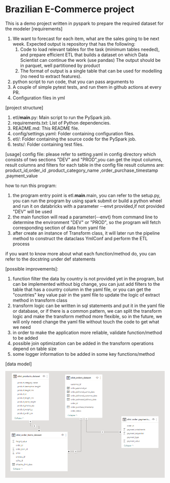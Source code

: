 # Brazilian E-Commerce project
This is a demo project written in pyspark to prepare the required dataset for the modeler
[requirements]
1. We want to forecast for each item, what are the sales going to be next week.
   Expected output is repository that has the following:
   1. Code to load relevant tables for the task (minimum tables needed), 
      and prepare efficient ETL that builds a dataset on which Data Scientist can continue the work (use pandas) 
      The output should be in parquet, well partitioned by product
   2. The format of output is a single table that can be used for modelling (no need to extract features).
2. python script to run code, that you can pass arguments to
3. A couple of simple pytest tests, and run them in github actions at every PR.
4. Configuration files in yml

[project structure]
1. etl/__main__.py: Main script to run the PySpark job.
2. requirements.txt: List of Python dependencies.
3. README.md: This README file.
4. config/settings.yaml: Folder containing configuration files.
5. etl/: Folder containing the source code for the PySpark job.
6. tests/: Folder containing test files.

[usage]
config file: 
  please refer to setting.yaml in config directory which consists of two sections "DEV" and "PROD",you can 
  get the input columns, result columns and filters for each table in the config file
  result columns are: product_id,order_id ,product_category_name ,order_purchase_timestamp ,payment_value

how to run this program:
 1. the program entry point is etl.__main__.main, you can refer to the setup.py, you can run the program by using 
    spark submit or build a python wheel and run it on databricks with a parameter --envt provided,if not provided 
    "DEV" will be used
 2. the main function will read a parameter(--envt) from command line to determine the environment "DEV" or "PROD", 
    so the program will fetch corresponding section of data from yaml file
 3. after create an instance of Transform class, it will later run the pipeline method to construct the dataclass 
    YmlConf and perform the ETL process

if you want to know more about what each function/method do, you can refer to the docstring under def statements

[possible improvements]:
1. function filter the data by country is not provided yet in the program, but can be implemented without big change, 
   you can just add filters to the table that has a country column in the yaml file, 
   or you can get the "countries" key value pair in the yaml file to update the logic of extract method in 
   transform class
2. transform logic can be written in sql statements and put it in the yaml file or database, or if there is a 
   common pattern, we can split the transform logic and make the transform method more flexible, so in the future, 
   we will only need change the yaml file without touch the code to get what we need
3. in order to make the application more reliable, validate function/method to be added
4. possible join optimization can be added in the transform operations depend on table size
5. some logger information to be added in some key functions/method

[data model]


![img.png](img.png)